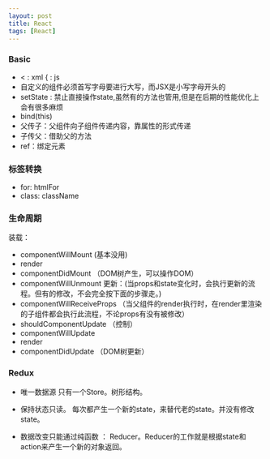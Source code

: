 ```yaml
---
layout: post
title: React
tags: [React]
---
```


### Basic ###
- < : xml   { : js
- 自定义的组件必须首写字母要进行大写，而JSX是小写字母开头的
- setState : 禁止直接操作state,虽然有的方法也管用,但是在后期的性能优化上会有很多麻烦
- bind(this)
- 父传子：父组件向子组件传递内容，靠属性的形式传递
- 子传父：借助父的方法
- ref：绑定元素
### 标签转换 ###
- for: htmlFor
- class: className

### 生命周期 ###
装载：
- componentWillMount (基本没用)
- render
- componentDidMount （DOM树产生，可以操作DOM）
- componentWillUnmount
更新：(当props和state变化时，会执行更新的流程。但有的修改，不会完全按下面的步骤走。)
- componentWillReceiveProps （当父组件的render执行时，在render里渲染的子组件都会执行此流程，不论props有没有被修改）
- shouldComponentUpdate （控制）
- componentWillUpdate 
- render
- componentDidUpdate （DOM树更新）

### Redux ###
- 唯一数据源 
只有一个Store。树形结构。

- 保持状态只读。
每次都产生一个新的state，来替代老的state。并没有修改state。

- 数据改变只能通过纯函数 ： Reducer。Reducer的工作就是根据state和action来产生一个新的对象返回。